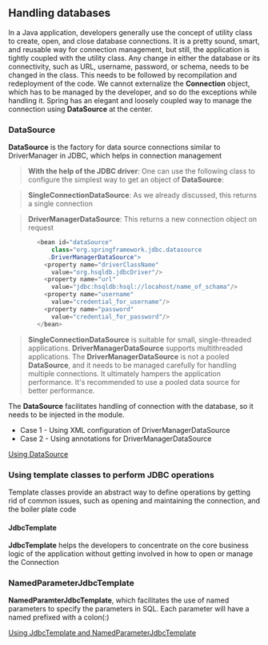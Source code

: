 ## Handling databases

In a Java application, developers generally use the concept of utility class to create, open, and close database connections. It is a pretty sound, smart, and reusable way for connection management, but still, the application is tightly coupled with the utility class. Any change in either the database or its connectivity, such as URL, username, password, or schema, needs to be changed in the class. This needs to be followed by recompilation and redeployment of the code. We cannot externalize the **Connection** object, which has to be managed by the developer, and so do the exceptions while handling it. Spring has an elegant and loosely coupled way to manage the connection using **DataSource** at the center.

### DataSource

**DataSource** is the factory for data source connections similar to DriverManager in JDBC, which helps in connection management

>**With the help of the JDBC driver**: One can use the following class to configure the simplest way to get an object of **DataSource**:

> **SingleConnectionDataSource**: As we already discussed, this returns a single connection

> **DriverManagerDataSource**: This returns a new connection object on request

```java
        <bean id="dataSource" 
            class="org.springframework.jdbc.datasource
           .DriverManagerDataSource"> 
          <property name="driverClassName" 
            value="org.hsqldb.jdbcDriver"/> 
          <property name="url" 
            value="jdbc:hsqldb:hsql://locahost/name_of_schama"/> 
          <property name="username" 
            value="credential_for_username"/> 
          <property name="password" 
            value="credential_for_password"/> 
        </bean> 
```

>**SingleConnectionDataSource** is suitable for small, single-threaded applications. **DriverManagerDataSource** supports multithreaded applications. The **DriverManagerDataSource** is not a pooled **DataSource**, and it needs to be managed carefully for handling multiple connections. It ultimately hampers the application performance. It's recommended to use a pooled data source for better performance.

The **DataSource** facilitates handling of connection with the database, so it needs to be injected in the module.

- Case 1 - Using XML configuration of DriverManagerDataSource
- Case 2 - Using annotations for DriverManagerDataSource

[Using DataSource](https://github.com/oceannguyen/spring-framework-note/tree/master/03-Accelerate-with-SpringDAO/ch03-01-DataSourceConfiguration)

### Using template classes to perform JDBC operations

Template classes provide an abstract way to define operations by getting rid of common issues, such as opening and maintaining the connection, and the boiler plate code

#### JdbcTemplate

**JdbcTemplate** helps the developers to concentrate on the core business logic of the application without getting involved in how to open or manage the Connection

### NamedParameterJdbcTemplate

**NamedParamterJdbcTemplate**, which facilitates the use of named parameters to specify the parameters in SQL. Each parameter will have a named prefixed with a colon(:)

[Using JdbcTemplate and NamedParameterJdbcTemplate](https://github.com/oceannguyen/spring-framework-note/tree/master/03-Accelerate-with-SpringDAO/ch03-02-JdbcTemplate)


